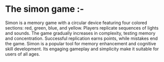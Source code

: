 # The simon game :-

Simon is a memory game with a circular device featuring four colored sections: red, green, blue, and yellow. Players replicate sequences of lights and sounds. The game gradually increases in complexity, testing memory and concentration. Successful replication earns points, while mistakes end the game. Simon is a popular tool for memory enhancement and cognitive skill development. Its engaging gameplay and simplicity make it suitable for users of all ages.
